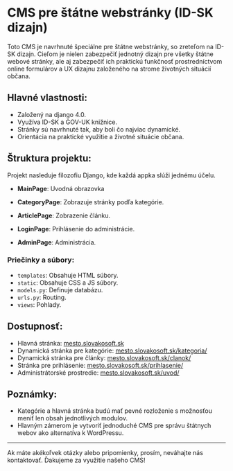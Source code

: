 # CMS pre štátne webstránky (ID-SK dizajn)

Toto CMS je navrhnuté špeciálne pre štátne webstránky, so zreteľom na ID-SK dizajn. Cieľom je nielen zabezpečiť jednotný dizajn pre všetky štátne webové stránky, ale aj zabezpečiť ich praktickú funkčnosť prostredníctvom online formulárov a UX dizajnu založeného na strome životných situácií občana.

## Hlavné vlastnosti:

- Založený na django 4.0.
- Využíva ID-SK a GOV-UK knižnice.
- Stránky sú navrhnuté tak, aby boli čo najviac dynamické.
- Orientácia na praktické využitie a životné situácie občana.

## Štruktura projektu:

Projekt nasleduje filozofiu Django, kde každá appka slúži jednému účelu. 

- **MainPage**: Uvodná obrazovka

  
- **CategoryPage**: Zobrazuje stránky podľa kategórie.
  
  
- **ArticlePage**: Zobrazenie článku.
 
  
- **LoginPage**: Prihlásenie do administrácie.
  
  
- **AdminPage**: Administrácia.


### Priečinky a súbory:

- `templates`: Obsahuje HTML súbory.
- `static`: Obsahuje CSS a JS súbory.
- `models.py`: Definuje databázu.
- `urls.py`: Routing.
- `views`: Pohlady.

## Dostupnosť:

- Hlavná stránka: [mesto.slovakosoft.sk](https://mesto.slovakosoft.sk/)
- Dynamická stránka pre kategórie: [mesto.slovakosoft.sk/kategoria/](https://mesto.slovakosoft.sk/kategoria/)
- Dynamická stránka pre články: [mesto.slovakosoft.sk/clanok/](https://mesto.slovakosoft.sk/clanok/)
- Stránka pre prihlásenie: [mesto.slovakosoft.sk/prihlasenie/](https://mesto.slovakosoft.sk/prihlasenie/)
- Administrátorské prostredie: [mesto.slovakosoft.sk/uvod/](https://mesto.slovakosoft.sk/uvod/)

## Poznámky:

- Kategórie a hlavná stránka budú mať pevné rozloženie s možnosťou meniť len obsah jednotlivých modulov.
- Hlavným zámerom je vytvoriť jednoduché CMS pre správu štátnych webov ako alternatíva k WordPressu.

---

Ak máte akékoľvek otázky alebo pripomienky, prosím, neváhajte nás kontaktovať. Ďakujeme za využitie našeho CMS!
